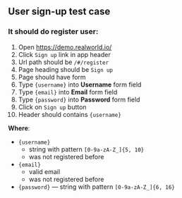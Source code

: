 ## User sign-up test case
### It should do register user:
1. Open https://demo.realworld.io/
2. Click `Sign up` link in app header
3. Url path should be `/#/register`
4. Page heading should be `Sign up`
5. Page should have form
6. Type `{username}` into **Username** form field
7. Type `{email}` into **Email** form field
8. Type `{password}` into **Password** form field
9. Click on `Sign up` button
10. Header should contains `{username}`

**Where**:
* `{username}`
  * string with pattern `[0-9a-zA-Z_]{5, 10}`
  * was not registered before
* `{email}`
  * valid email
  * was not registered before
* `{password}` — string with pattern `[0-9a-zA-Z_]{6, 16}`